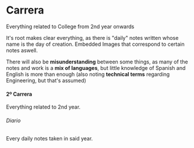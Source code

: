 # Carrera
Everything related to College from 2nd year onwards

It's root makes clear everything, as there is "daily" notes written whose name is the day of creation. Embedded Images that correspond to certain notes aswell.

There will also be **misunderstanding** between some things, as many of the notes and work is a **mix of languages**, but little knowledge of Spanish and English is more than enough (also noting **technical terms** regarding Engineering, but that's assumed)

#### 2º Carrera
Everything related to 2nd year.

###### Diario
Every daily notes taken in said year.
